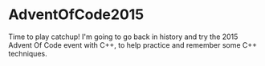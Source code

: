 # AdventOfCode2015
Time to play catchup!  I'm going to go back in history and try the 2015 Advent Of Code event with C++, to help practice and remember some C++ techniques. 
